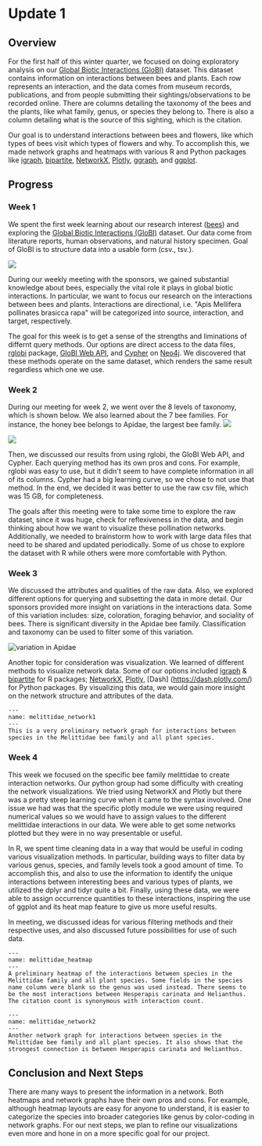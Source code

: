 # Update 1
## Overview
For the first half of this winter quarter, we focused on doing exploratory analysis on our [Global Biotic Interactions (GloBI)](https://www.globalbioticinteractions.org/about) dataset. This dataset contains information on interactions between bees and plants. Each row represents an interaction, and the data comes from museum records, publications, and from people submitting their sightings/observations to be recorded online. There are columns detailing the taxonomy of the bees and the plants, like what family, genus, or species they belong to. There is also a column detailing what is the source of this sighting, which is the citation. 

Our goal is to understand interactions between bees and flowers, like which types of bees visit which types of flowers and why. To accomplish this, we made network graphs and heatmaps with various R and Python packages like [igraph](https://igraph.org/r/), [bipartite](https://www.rdocumentation.org/packages/bipartite/versions/2.16), [NetworkX](https://networkx.org/), [Plotly](https://plotly.com/python/), [ggraph](https://cran.r-project.org/web/packages/ggraph/index.html), and [ggplot](https://ggplot2.tidyverse.org/reference/ggplot.html).

## Progress
### Week 1
We spent the first week learning about our research interest ([bees](https://www.wikiwand.com/en/Bee)) and exploring the [Global Biotic Interactions (GloBI)](https://www.globalbioticinteractions.org/about) dataset. Our data come from literature reports, human observations, and natural history specimen. 
Goal of GloBI is to structure data into a usable form (csv., tsv.). 

![](https://github.com/angelchen7/ucsb-ds-capstone-2021.github.io/blob/main/ucsb_ds_capstone_projects_2021/projects/ccber/bee.PNG?raw=true)

During our weekly meeting with the sponsors, we gained substantial knowledge about bees, especially the vital role it plays in global biotic interactions. In particular, we want to focus our research on the interactions between bees and plants. Interactions are directional, i.e. "Apis Mellifera pollinates brasicca rapa" will be categorized into source, interaction, and target, respectively.

The goal for this week is to get a sense of the strengths and liminations of differnt query methods. Our options are direct access to the data files, [rglobi](https://github.com/ropensci/rglobi) package, [GloBI Web API](https://github.com/globalbioticinteractions/globalbioticinteractions/wiki/API), and [Cypher](https://neo4j.globalbioticinteractions.org/browser/) on [Neo4j](https://neo4j.com/developer/cypher/). We discovered that these methods operate on the same dataset, which renders the same result regardless which one we use.


### Week 2
During our meeting for week 2, we went over the 8 levels of taxonomy, which is shown below. We also learned about the 7 bee families. For instance, the honey bee belongs to Apidae, the largest bee family. 
![](https://cdn.britannica.com/78/103778-050-D797CF4F/Animals-groups-organisms-succession-general-particular.jpg)

![](https://github.com/angelchen7/ucsb-ds-capstone-2021.github.io/blob/main/ucsb_ds_capstone_projects_2021/projects/ccber/Screen%20Shot%202021-01-29%20at%204.16.20%20PM.png?raw=true)

Then, we discussed our results from using rglobi, the GloBI Web API, and Cypher. Each querying method has its own pros and cons. For example, rglobi was easy to use, but it didn't seem to have complete information in all of its columns. Cypher had a big learning curve, so we chose to not use that method. In the end, we decided it was better to use the raw csv file, which was 15 GB, for completeness. 

The goals after this meeting were to take some time to explore the raw dataset, since it was huge, check for reflexiveness in the data, and begin thinking about how we want to visualize these pollination networks. Additionally, we needed to brainstorm how to work with large data files that need to be shared and updated periodically. Some of us chose to explore the dataset with R while others were more comfortable with Python.

### Week 3
We discussed the attributes and qualities of the raw data. Also, we explored different options for querying and subsetting the data in more detail. Our sponsors provided more insight on variations in the interactions data. Some of this variation includes: size, coloration, foraging behavior, and sociality of bees. There is significant diversity in the Apidae bee family. Classification and taxonomy can be used to filter some of this variation. 

![](https://github.com/angelchen7/ucsb-ds-capstone-2021.github.io/blob/main/ucsb_ds_capstone_projects_2021/projects/ccber/different_bees.png?raw=true "variation in Apidae")

Another topic for consideration was visualization. We learned of different methods to visualize network data. Some of our options included [igraph](https://igraph.org/r/) & [bipartite](https://www.rdocumentation.org/packages/bipartite/versions/2.16) for R packages; [NetworkX](https://networkx.org/), [Plotly](https://plotly.com/python/), [Dash] (https://dash.plotly.com/) for Python packages. By visualizing this data, we would gain more insight on the network structure and attributes of the data.

 ```{figure} Rplot04.png
---
name: melittidae_network1
---
This is a very preliminary network graph for interactions between species in the Melittidae bee family and all plant species.  
```

### Week 4

This week we focused on the specific bee family melittidae to create interaction networks. Our python group had some difficulty with creating the network visualizations. We tried using NetworkX and Plotly but there was a pretty steep learning curve when it came to the syntax involved. One issue we had was that the specific plotly module we were using required numerical values so we would have to assign values to the different melittidae interactions in our data. We were able to get some networks plotted but they were in no way presentable or useful. 

In R, we spent time cleaning data in a way that would be useful in coding various visualization methods. In particular, building ways to filter data by various genus, species, and family levels took a good amount of time. To accomplish this, and also to use the information to identify the unique interactions between interesting bees and various types of plants, we utilized the dplyr and tidyr quite a bit. Finally, using these data, we were able to assign occurrence quantities to these interactions, inspiring the use of ggplot and its heat map feature to give us more useful results. 

In meeting, we discussed ideas for various filtering methods and their respective uses, and also discussed future possibilities for use of such data.

 ```{figure} melittidae_heatmap.png
---
name: melittidae_heatmap
---
A preliminary heatmap of the interactions between species in the Melittidae family and all plant species. Some fields in the species name column were blank so the genus was used instead. There seems to be the most interactions between Hesperapis carinata and Helianthus. The citation count is synonymous with interaction count. 
```

 ```{figure} melittidae_network.png
---
name: melittidae_network2
---
Another network graph for interactions between species in the Melittidae bee family and all plant species. It also shows that the strongest connection is between Hesperapis carinata and Helianthus.
```

## Conclusion and Next Steps
There are many ways to present the information in a network. Both heatmaps and network graphs have their own pros and cons. For example, although heatmap layouts are easy for anyone to understand, it is easier to categorize the species into broader categories like genus by color-coding in network graphs. For our next steps, we plan to refine our visualizations even more and hone in on a more specific goal for our project.
